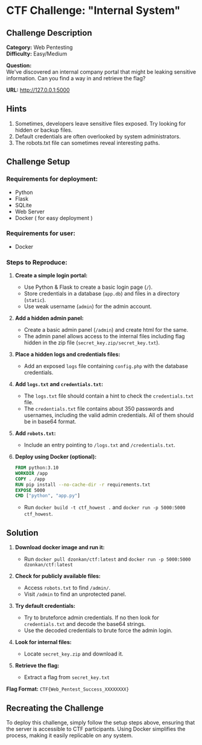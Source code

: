 # CTF Challenge: "Internal System"

## Challenge Description

**Category:** Web Pentesting  
**Difficulty:** Easy/Medium  

**Question:**  
We've discovered an internal company portal that might be leaking sensitive information. Can you find a way in and retrieve the flag?  

**URL:** http://127.0.0.1:5000

## Hints

1. Sometimes, developers leave sensitive files exposed. Try looking for hidden or backup files.
2. Default credentials are often overlooked by system administrators.
3. The robots.txt file can sometimes reveal interesting paths.

## Challenge Setup


### Requirements for deployment:
- Python
- Flask
- SQLite
- Web Server
- Docker ( for easy deployment )

### Requirements for user:
- Docker 

### Steps to Reproduce:
1. **Create a simple login portal:**  
   - Use Python & Flask to create a basic login page (`/`).
   - Store credentials in a database (`app.db`) and files in a directory (`static`).
   - Use weak username (`admin`) for the admin account.
 
2. **Add a hidden admin panel:**  
   - Create a basic admin panel (`/admin`) and create html  for the same.
   - The admin panel allows access to the internal files including flag hidden in the zip file (`secret_key.zip/secret_key.txt`).
3. **Place a hidden logs and credentials files:**  
   - Add an exposed `logs` file containing `config.php` with the database credentials.
   
4. **Add `logs.txt` and `credentials.txt`:**  
   - The `logs.txt` file should contain a hint to check the `credentials.txt` file.
   - The `credentials.txt` file contains about 350 passwords and usernames, including the valid admin credentials. All of them should be in base64 format.
   
5. **Add `robots.txt`:**  
   - Include an entry pointing to `/logs.txt` and `/credentials.txt`.
   
6. **Deploy using Docker (optional):**  
   ```dockerfile
   FROM python:3.10
   WORKDIR /app
   COPY . /app
   RUN pip install --no-cache-dir -r requirements.txt
   EXPOSE 5000
   CMD ["python", "app.py"]
   ```
   - Run `docker build -t ctf_howest .` and `docker run -p 5000:5000 ctf_howest`.

## Solution
1. **Download docker image and run it:**  
   - Run `docker pull dzonkan/ctf:latest` and `docker run -p 5000:5000 dzonkan/ctf:latest`

2. **Check for publicly available files:**  
   - Access `robots.txt` to find `/admin/`.
   - Visit `/admin` to find an unprotected panel.

3. **Try default credentials:**  
   - Try to bruteforce admin credentials. If no then look for `credentials.txt` and decode the base64 strings.
   - Use the decoded credentials to brute force the admin login.
   
4. **Look for internal files:**  
   - Locate `secret_key.zip` and download it.
   
5. **Retrieve the flag:**  
   - Extract a flag from `secret_key.txt`
   
**Flag Format:** `CTF{Web_Pentest_Success_XXXXXXXX}`

## Recreating the Challenge
To deploy this challenge, simply follow the setup steps above, ensuring that the server is accessible to CTF participants. Using Docker simplifies the process, making it easily replicable on any system.
